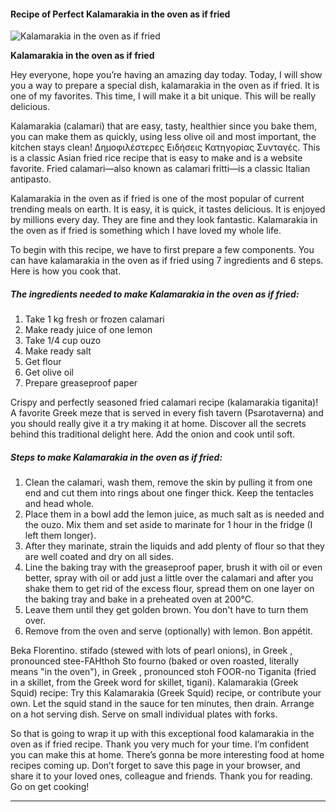            

#### Recipe of Perfect Kalamarakia in the oven as if fried

![Kalamarakia in the oven as if fried](https://img-global.cpcdn.com/recipes/c17aa725d5ccc12749ae30324828ce69/751x532cq70/kalamarakia-in-the-oven-as-if-fried-recipe-main-photo.jpg)

**Kalamarakia in the oven as if fried**

Hey everyone, hope you’re having an amazing day today. Today, I will show you a way to prepare a special dish, kalamarakia in the oven as if fried. It is one of my favorites. This time, I will make it a bit unique. This will be really delicious.

Kalamarakia (calamari) that are easy, tasty, healthier since you bake them, you can make them as quickly, using less olive oil and most important, the kitchen stays clean! Δημοφιλέστερες Ειδήσεις Κατηγορίας Συνταγές. This is a classic Asian fried rice recipe that is easy to make and is a website favorite. Fried calamari—also known as calamari fritti—is a classic Italian antipasto.

Kalamarakia in the oven as if fried is one of the most popular of current trending meals on earth. It is easy, it is quick, it tastes delicious. It is enjoyed by millions every day. They are fine and they look fantastic. Kalamarakia in the oven as if fried is something which I have loved my whole life.

To begin with this recipe, we have to first prepare a few components. You can have kalamarakia in the oven as if fried using 7 ingredients and 6 steps. Here is how you cook that.

##### The ingredients needed to make Kalamarakia in the oven as if fried:

1.  Take 1 kg fresh or frozen calamari
2.  Make ready juice of one lemon
3.  Take 1/4 cup ouzo
4.  Make ready salt
5.  Get flour
6.  Get olive oil
7.  Prepare greaseproof paper

Crispy and perfectly seasoned fried calamari recipe (kalamarakia tiganita)! A favorite Greek meze that is served in every fish tavern (Psarotaverna) and you should really give it a try making it at home. Discover all the secrets behind this traditional delight here. Add the onion and cook until soft.

##### Steps to make Kalamarakia in the oven as if fried:

1.  Clean the calamari, wash them, remove the skin by pulling it from one end and cut them into rings about one finger thick. Keep the tentacles and head whole.
2.  Place them in a bowl add the lemon juice, as much salt as is needed and the ouzo. Mix them and set aside to marinate for 1 hour in the fridge (I left them longer).
3.  After they marinate, strain the liquids and add plenty of flour so that they are well coated and dry on all sides.
4.  Line the baking tray with the greaseproof paper, brush it with oil or even better, spray with oil or add just a little over the calamari and after you shake them to get rid of the excess flour, spread them on one layer on the baking tray and bake in a preheated oven at 200°C.
5.  Leave them until they get golden brown. You don't have to turn them over.
6.  Remove from the oven and serve (optionally) with lemon. Bon appétit.

Beka Florentino. stifado (stewed with lots of pearl onions), in Greek , pronounced stee-FAHthoh Sto fourno (baked or oven roasted, literally means "in the oven"), in Greek , pronounced stoh FOOR-no Tiganita (fried in a skillet, from the Greek word for skillet, tigani). Kalamarakia (Greek Squid) recipe: Try this Kalamarakia (Greek Squid) recipe, or contribute your own. Let the squid stand in the sauce for ten minutes, then drain. Arrange on a hot serving dish. Serve on small individual plates with forks.

So that is going to wrap it up with this exceptional food kalamarakia in the oven as if fried recipe. Thank you very much for your time. I’m confident you can make this at home. There’s gonna be more interesting food at home recipes coming up. Don’t forget to save this page in your browser, and share it to your loved ones, colleague and friends. Thank you for reading. Go on get cooking!

* * *